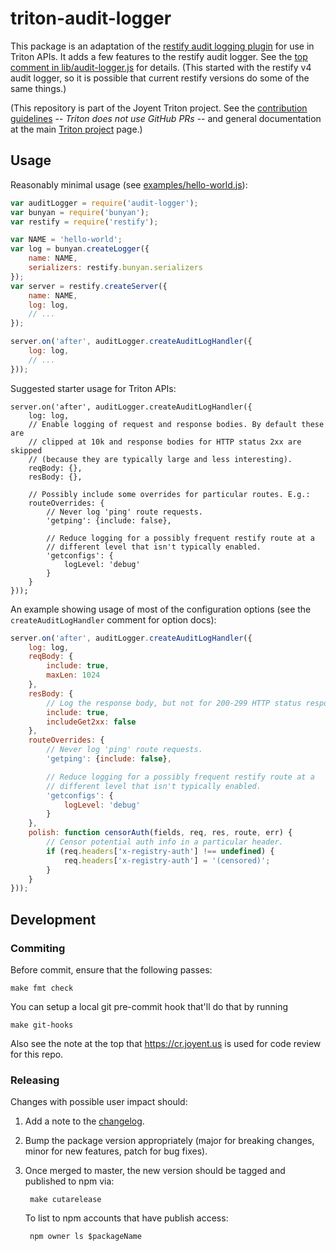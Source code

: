 # triton-audit-logger

This package is an adaptation of the [restify audit logging
plugin](https://github.com/restify/node-restify/blob/master/lib/plugins/audit.js)
for use in Triton APIs. It adds a few features to the restify audit logger.
See the [top comment in lib/audit-logger.js](./lib/audit-logger.js) for
details. (This started with the restify v4 audit logger, so it is possible that
current restify versions do some of the same things.)

(This repository is part of the Joyent Triton project. See the [contribution
guidelines](https://github.com/joyent/triton/blob/master/CONTRIBUTING.md) --
*Triton does not use GitHub PRs* -- and general documentation at the main
[Triton project](https://github.com/joyent/triton) page.)


## Usage

Reasonably minimal usage (see [examples/hello-world.js](./examples/hello-world.js)):

```javascript
var auditLogger = require('audit-logger');
var bunyan = require('bunyan');
var restify = require('restify');

var NAME = 'hello-world';
var log = bunyan.createLogger({
    name: NAME,
    serializers: restify.bunyan.serializers
});
var server = restify.createServer({
    name: NAME,
    log: log,
    // ...
});

server.on('after', auditLogger.createAuditLogHandler({
    log: log,
    // ...
}));
```

Suggested starter usage for Triton APIs:

```
server.on('after', auditLogger.createAuditLogHandler({
    log: log,
    // Enable logging of request and response bodies. By default these are
    // clipped at 10k and response bodies for HTTP status 2xx are skipped
    // (because they are typically large and less interesting).
    reqBody: {},
    resBody: {},

    // Possibly include some overrides for particular routes. E.g.:
    routeOverrides: {
        // Never log 'ping' route requests.
        'getping': {include: false},

        // Reduce logging for a possibly frequent restify route at a
        // different level that isn't typically enabled.
        'getconfigs': {
            logLevel: 'debug'
        }
    }
}));
```

An example showing usage of most of the configuration options
(see the `createAuditLogHandler` comment for option docs):


```javascript
server.on('after', auditLogger.createAuditLogHandler({
    log: log,
    reqBody: {
        include: true,
        maxLen: 1024
    },
    resBody: {
        // Log the response body, but not for 200-299 HTTP status response.
        include: true,
        includeGet2xx: false
    },
    routeOverrides: {
        // Never log 'ping' route requests.
        'getping': {include: false},

        // Reduce logging for a possibly frequent restify route at a
        // different level that isn't typically enabled.
        'getconfigs': {
            logLevel: 'debug'
        }
    },
    polish: function censorAuth(fields, req, res, route, err) {
        // Censor potential auth info in a particular header.
        if (req.headers['x-registry-auth'] !== undefined) {
            req.headers['x-registry-auth'] = '(censored)';
        }
    }
}));
```


## Development

### Commiting

Before commit, ensure that the following passes:

    make fmt check

You can setup a local git pre-commit hook that'll do that by running

    make git-hooks

Also see the note at the top that https://cr.joyent.us is used for code review
for this repo.


### Releasing

Changes with possible user impact should:

1. Add a note to the [changelog](./CHANGES.md).
2. Bump the package version appropriately (major for breaking changes, minor
   for new features, patch for bug fixes).
3. Once merged to master, the new version should be tagged and published to npm
   via:

        make cutarelease

   To list to npm accounts that have publish access:

        npm owner ls $packageName
